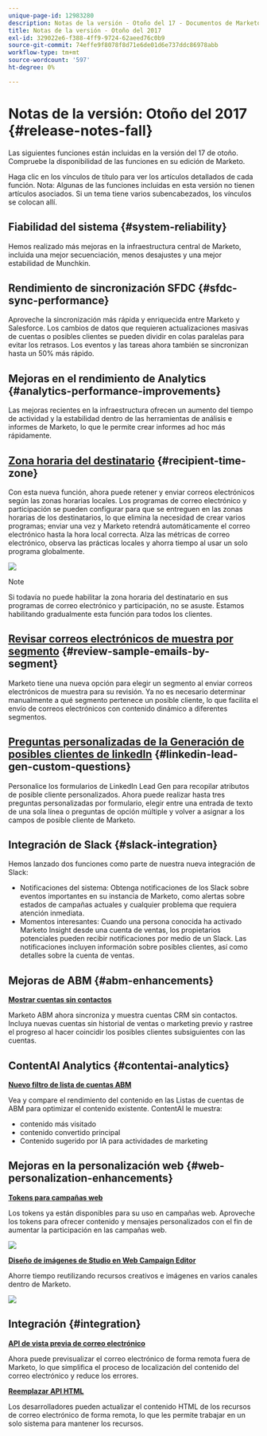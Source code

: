```yaml
---
unique-page-id: 12983280
description: Notas de la versión - Otoño del 17 - Documentos de Marketo - Documentación del producto
title: Notas de la versión - Otoño del 2017
exl-id: 329022e6-f388-4ff9-9724-62aeed76c0b9
source-git-commit: 74effe9f8078f8d71e6de01d6e737ddc86978abb
workflow-type: tm+mt
source-wordcount: '597'
ht-degree: 0%

---
```


# Notas de la versión: Otoño del 2017 {#release-notes-fall}

Las siguientes funciones están incluidas en la versión del 17 de otoño. Compruebe la disponibilidad de las funciones en su edición de Marketo.

Haga clic en los vínculos de título para ver los artículos detallados de cada función. Nota: Algunas de las funciones incluidas en esta versión no tienen artículos asociados. Si un tema tiene varios subencabezados, los vínculos se colocan allí.

## Fiabilidad del sistema {#system-reliability}

Hemos realizado más mejoras en la infraestructura central de Marketo, incluida una mejor secuenciación, menos desajustes y una mejor estabilidad de Munchkin.

## Rendimiento de sincronización SFDC {#sfdc-sync-performance}

Aproveche la sincronización más rápida y enriquecida entre Marketo y Salesforce. Los cambios de datos que requieren actualizaciones masivas de cuentas o posibles clientes se pueden dividir en colas paralelas para evitar los retrasos. Los eventos y las tareas ahora también se sincronizan hasta un 50% más rápido.

## Mejoras en el rendimiento de Analytics {#analytics-performance-improvements}

Las mejoras recientes en la infraestructura ofrecen un aumento del tiempo de actividad y la estabilidad dentro de las herramientas de análisis e informes de Marketo, lo que le permite crear informes ad hoc más rápidamente.

## [Zona horaria del destinatario](/help/marketo/product-docs/email-marketing/email-programs/email-program-actions/scheduling-with-recipient-time-zone/understanding-recipient-time-zone.md) {#recipient-time-zone}

Con esta nueva función, ahora puede retener y enviar correos electrónicos según las zonas horarias locales. Los programas de correo electrónico y participación se pueden configurar para que se entreguen en las zonas horarias de los destinatarios, lo que elimina la necesidad de crear varios programas; enviar una vez y Marketo retendrá automáticamente el correo electrónico hasta la hora local correcta. Alza las métricas de correo electrónico, observa las prácticas locales y ahorra tiempo al usar un solo programa globalmente.

![](assets/image2017-11-29-8-3a45-3a47.png)

>[!NOTE]
>
>Si todavía no puede habilitar la zona horaria del destinatario en sus programas de correo electrónico y participación, no se asuste. Estamos habilitando gradualmente esta función para todos los clientes.

## [Revisar correos electrónicos de muestra por segmento](/help/marketo/product-docs/email-marketing/general/creating-an-email/send-a-sample-email.md) {#review-sample-emails-by-segment}

Marketo tiene una nueva opción para elegir un segmento al enviar correos electrónicos de muestra para su revisión. Ya no es necesario determinar manualmente a qué segmento pertenece un posible cliente, lo que facilita el envío de correos electrónicos con contenido dinámico a diferentes segmentos.

## [Preguntas personalizadas de la Generación de posibles clientes de linkedIn](/help/marketo/product-docs/demand-generation/social/social-functions/set-up-linkedin-lead-gen-forms.md) {#linkedin-lead-gen-custom-questions}

Personalice los formularios de LinkedIn Lead Gen para recopilar atributos de posible cliente personalizados. Ahora puede realizar hasta tres preguntas personalizadas por formulario, elegir entre una entrada de texto de una sola línea o preguntas de opción múltiple y volver a asignar a los campos de posible cliente de Marketo.

## Integración de Slack {#slack-integration}

Hemos lanzado dos funciones como parte de nuestra nueva integración de Slack:

* Notificaciones del sistema: Obtenga notificaciones de los Slack sobre eventos importantes en su instancia de Marketo, como alertas sobre estados de campañas actuales y cualquier problema que requiera atención inmediata.
* Momentos interesantes: Cuando una persona conocida ha activado Marketo Insight desde una cuenta de ventas, los propietarios potenciales pueden recibir notificaciones por medio de un Slack. Las notificaciones incluyen información sobre posibles clientes, así como detalles sobre la cuenta de ventas.

## Mejoras de ABM {#abm-enhancements}

**[Mostrar cuentas sin contactos](https://docs.marketo.com/x/fKCt)**

Marketo ABM ahora sincroniza y muestra cuentas CRM sin contactos. Incluya nuevas cuentas sin historial de ventas o marketing previo y rastree el progreso al hacer coincidir los posibles clientes subsiguientes con las cuentas.

## ContentAI Analytics {#contentai-analytics}

**[Nuevo filtro de lista de cuentas ABM](https://docs.marketo.com/x/1BPG)**

Vea y compare el rendimiento del contenido en las Listas de cuentas de ABM para optimizar el contenido existente. ContentAI le muestra:

* contenido más visitado
* contenido convertido principal
* Contenido sugerido por IA para actividades de marketing

## Mejoras en la personalización web {#web-personalization-enhancements}

**[Tokens para campañas web](/help/marketo/product-docs/web-personalization/working-with-web-campaigns/using-the-web-personalization-rich-text-editor.md)**

Los tokens ya están disponibles para su uso en campañas web. Aproveche los tokens para ofrecer contenido y mensajes personalizados con el fin de aumentar la participación en las campañas web.

![](assets/image2017-11-16-11-3a25-3a7.png)

**[Diseño de imágenes de Studio en Web Campaign Editor](/help/marketo/product-docs/web-personalization/working-with-web-campaigns/using-the-web-personalization-rich-text-editor.md)**

Ahorre tiempo reutilizando recursos creativos e imágenes en varios canales dentro de Marketo.

![](assets/image2017-11-16-11-3a26-3a10.png)

## Integración  {#integration}

**[API de vista previa de correo electrónico](https://developers.marketo.com/rest-api/assets/emails/)**

Ahora puede previsualizar el correo electrónico de forma remota fuera de Marketo, lo que simplifica el proceso de localización del contenido del correo electrónico y reduce los errores.

**[Reemplazar API HTML](https://developers.marketo.com/rest-api/assets/emails/)**

Los desarrolladores pueden actualizar el contenido HTML de los recursos de correo electrónico de forma remota, lo que les permite trabajar en un solo sistema para mantener los recursos.
